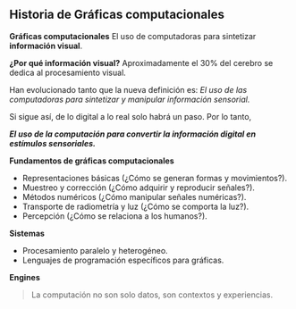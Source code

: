 ## Historia de Gráficas computacionales

**Gráficas computacionales**
El uso de computadoras para sintetizar **información visual**.

**¿Por qué información visual?**
Aproximadamente el 30% del cerebro se dedica al procesamiento visual.

Han evolucionado tanto que la nueva definición es:
*El uso de las computadoras para sintetizar y manipular información sensorial.*

Si sigue así, de lo digital a lo real solo habrá un paso. Por lo tanto,

***El uso de la computación para convertir la información digital en estímulos sensoriales.***

**Fundamentos de gráficas computacionales**

- Representaciones básicas (¿Cómo se generan formas y movimientos?).
- Muestreo y corrección (¿Cómo adquirir y reproducir señales?).
- Métodos numéricos (¿Cómo manipular señales numéricas?).
- Transporte de radiometría y luz (¿Cómo se comporta la luz?).
- Percepción (¿Cómo se relaciona a los humanos?).

**Sistemas**
- Procesamiento paralelo y heterogéneo.
- Lenguajes de programación específicos para gráficas.

**Engines**
> La computación no son solo datos, son contextos y experiencias.
